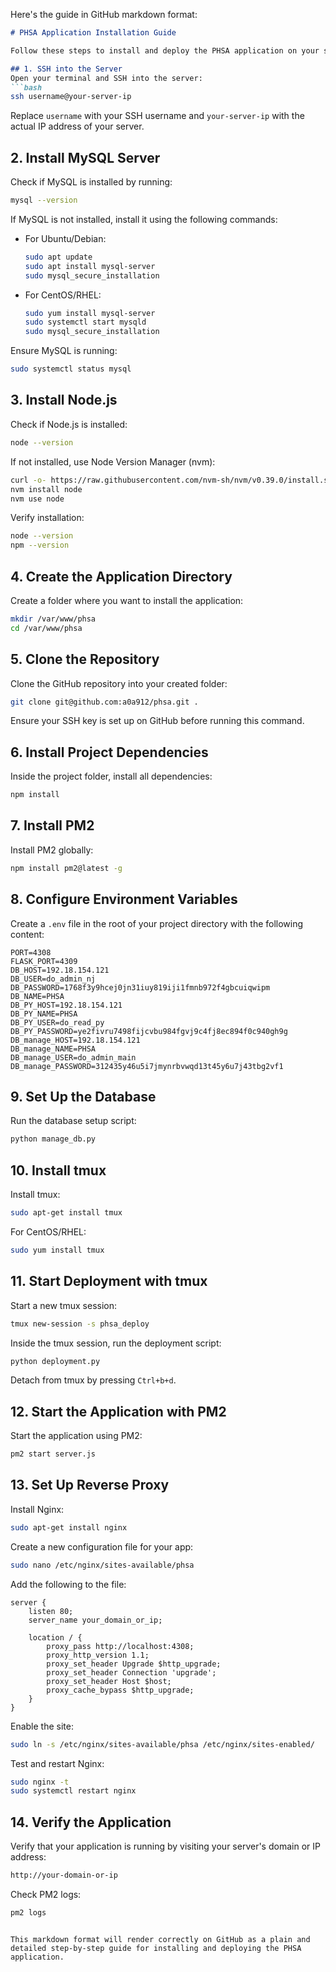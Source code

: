 Here's the guide in GitHub markdown format:

```markdown
# PHSA Application Installation Guide

Follow these steps to install and deploy the PHSA application on your server.

## 1. SSH into the Server
Open your terminal and SSH into the server:
```bash
ssh username@your-server-ip
```
Replace `username` with your SSH username and `your-server-ip` with the actual IP address of your server.

## 2. Install MySQL Server
Check if MySQL is installed by running:
```bash
mysql --version
```
If MySQL is not installed, install it using the following commands:

- For Ubuntu/Debian:
  ```bash
  sudo apt update
  sudo apt install mysql-server
  sudo mysql_secure_installation
  ```
- For CentOS/RHEL:
  ```bash
  sudo yum install mysql-server
  sudo systemctl start mysqld
  sudo mysql_secure_installation
  ```

Ensure MySQL is running:
```bash
sudo systemctl status mysql
```

## 3. Install Node.js
Check if Node.js is installed:
```bash
node --version
```
If not installed, use Node Version Manager (nvm):
```bash
curl -o- https://raw.githubusercontent.com/nvm-sh/nvm/v0.39.0/install.sh | bash
nvm install node
nvm use node
```

Verify installation:
```bash
node --version
npm --version
```

## 4. Create the Application Directory
Create a folder where you want to install the application:
```bash
mkdir /var/www/phsa
cd /var/www/phsa
```

## 5. Clone the Repository
Clone the GitHub repository into your created folder:
```bash
git clone git@github.com:a0a912/phsa.git .
```
Ensure your SSH key is set up on GitHub before running this command.

## 6. Install Project Dependencies
Inside the project folder, install all dependencies:
```bash
npm install
```

## 7. Install PM2
Install PM2 globally:
```bash
npm install pm2@latest -g
```

## 8. Configure Environment Variables
Create a `.env` file in the root of your project directory with the following content:
```env
PORT=4308
FLASK_PORT=4309
DB_HOST=192.18.154.121
DB_USER=do_admin_nj
DB_PASSWORD=1768f3y9hcej0jn31iuy819iji1fmnb972f4gbcuiqwipm
DB_NAME=PHSA
DB_PY_HOST=192.18.154.121
DB_PY_NAME=PHSA
DB_PY_USER=do_read_py
DB_PY_PASSWORD=ye2fivru7498fijcvbu984fgvj9c4fj8ec894f0c940gh9g
DB_manage_HOST=192.18.154.121
DB_manage_NAME=PHSA
DB_manage_USER=do_admin_main
DB_manage_PASSWORD=312435y46u5i7jmynrbvwqd13t45y6u7j43tbg2vf1
```

## 9. Set Up the Database
Run the database setup script:
```bash
python manage_db.py
```

## 10. Install tmux
Install tmux:
```bash
sudo apt-get install tmux
```
For CentOS/RHEL:
```bash
sudo yum install tmux
```

## 11. Start Deployment with tmux
Start a new tmux session:
```bash
tmux new-session -s phsa_deploy
```
Inside the tmux session, run the deployment script:
```bash
python deployment.py
```
Detach from tmux by pressing `Ctrl+b+d`.

## 12. Start the Application with PM2
Start the application using PM2:
```bash
pm2 start server.js
```

## 13. Set Up Reverse Proxy
Install Nginx:
```bash
sudo apt-get install nginx
```
Create a new configuration file for your app:
```bash
sudo nano /etc/nginx/sites-available/phsa
```
Add the following to the file:
```nginx
server {
    listen 80;
    server_name your_domain_or_ip;

    location / {
        proxy_pass http://localhost:4308;
        proxy_http_version 1.1;
        proxy_set_header Upgrade $http_upgrade;
        proxy_set_header Connection 'upgrade';
        proxy_set_header Host $host;
        proxy_cache_bypass $http_upgrade;
    }
}
```
Enable the site:
```bash
sudo ln -s /etc/nginx/sites-available/phsa /etc/nginx/sites-enabled/
```
Test and restart Nginx:
```bash
sudo nginx -t
sudo systemctl restart nginx
```

## 14. Verify the Application
Verify that your application is running by visiting your server's domain or IP address:
```bash
http://your-domain-or-ip
```
Check PM2 logs:
```bash
pm2 logs
```
```

This markdown format will render correctly on GitHub as a plain and detailed step-by-step guide for installing and deploying the PHSA application.
